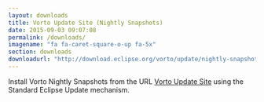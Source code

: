 ```yaml
---
layout: downloads
title: Vorto Update Site (Nightly Snapshots)
date: 2015-09-03 09:07:08
permalink: /downloads/
imagename: "fa fa-caret-square-o-up fa-5x"
section: downloads
downloadurl: "http://download.eclipse.org/vorto/update/nightly-snapshots/"
---
```


Install Vorto Nightly Snapshots from the URL [Vorto Update Site] using the Standard Eclipse Update mechanism.

[Vorto Update Site]: http://download.eclipse.org/vorto/update/nightly-snapshots/
